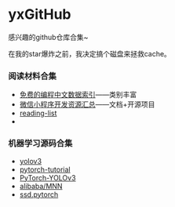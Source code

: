 # yxGitHub
感兴趣的github仓库合集~

在我的star爆炸之前，我决定搞个磁盘来拯救cache。

### 阅读材料合集

- [免费的编程中文数据索引](<https://github.com/justjavac/free-programming-books-zh_CN>)——类别丰富
- [微信小程序开发资源汇总](<https://github.com/justjavac/awesome-wechat-weapp>)——文档+开源项目
- [reading-list](<https://github.com/taoweicn/reading-list>)
- 

### 机器学习源码合集

- [yolov3](<https://github.com/ultralytics/yolov3>)
- [pytorch-tutorial](<https://github.com/yunjey/pytorch-tutorial>)
- [PyTorch-YOLOv3](https://github.com/eriklindernoren/PyTorch-YOLOv3)
- [alibaba/MNN](https://github.com/alibaba/MNN)
- [ssd.pytorch](https://github.com/amdegroot/ssd.pytorch)

